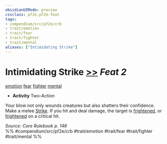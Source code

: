 ```yaml
---
obsidianUIMode: preview
cssclass: pf2e,pf2e-feat
tags:
- compendium/src/pf2e/crb
- trait/emotion
- trait/fear
- trait/fighter
- trait/mental
aliases: ["Intimidating Strike"]
---
```

# Intimidating Strike  [>>](../../Rules/core-rulebook/chapter-9-playing-the-game.md#Actions "Two-Action") *Feat 2*  
[emotion](../../Rules/traits/emotion.md)  [fear](../../Rules/traits/fear.md)  [fighter](../../Rules/traits/fighter.md)  [mental](../../Rules/traits/mental.md)  

- **Activity** Two-Action

Your blow not only wounds creatures but also shatters their confidence. Make a melee [Strike](../../Rules/actions/strike.md). If you hit and deal damage, the target is [frightened](../../Rules/conditions.md#Frightened), or [frightened](../../Rules/conditions.md#Frightened) on a critical hit.

*Source: Core Rulebook p. 146*  
%% #compendium/src/pf2e/crb #trait/emotion #trait/fear #trait/fighter #trait/mental %%